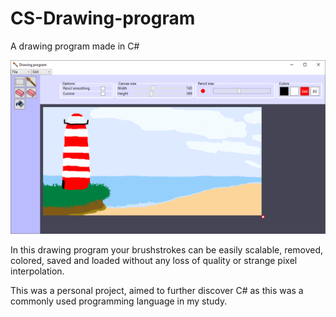 # CS-Drawing-program
A drawing program made in C#

![Preview](https://raw.githubusercontent.com/Rowan-Mulder/CS-Drawing-program/drawing/Previews/1.png)

In this drawing program your brushstrokes can be easily scalable, removed, colored, saved and loaded without any loss of quality or strange pixel interpolation.

This was a personal project, aimed to further discover C# as this was a commonly used programming language in my study.
